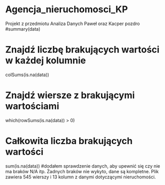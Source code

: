 # Agencja_nieruchomosci_KP
Projekt z przedmiotu Analiza Danych Paweł oraz Kacper pozdro
#summary(data)
# Znajdź liczbę brakujących wartości w każdej kolumnie
colSums(is.na(data))
# Znajdź wiersze z brakującymi wartościami
which(rowSums(is.na(data)) > 0)
# Całkowita liczba brakujących wartości
sum(is.na(data))
#dodałem sprawdzenie danych, aby upewnić się czy nie ma braków N/A itp. Żadnych braków nie wykyto, dane są kompletne. Plik zawiera 545 wierszy i 13 kolumn z danymi dotyczącymi nieruchomości.
